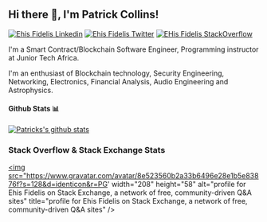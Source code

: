 <h2> Hi there 👋, I'm Patrick Collins! </h2>
    
[![Ehis Fidelis Linkedin](https://img.shields.io/badge/LinkedIn-0077B5?style=for-the-badge&logo=linkedin&logoColor=white)](https://www.linkedin.com/in/ehis-fidelis/)
[![Ehis Fidelis Twitter](https://img.shields.io/badge/Twitter-1DA1F2?style=for-the-badge&logo=twitter&logoColor=white)](https://twitter.com/ehis-io)
[![EHis Fidelis StackOverflow](https://img.shields.io/badge/StackOverflow-F48024?style=for-the-badge&logo=stackoverflow&logoColor=white)](https://stackoverflow.com/users/edit/18987856)
<!-- This is using base64 encoded image. If you have a small image, you can upload the base64 version of it :D https://www.base64-image.de/ -->

I'm a Smart Contract/Blockchain Software Engineer, Programming instructor  at Junior Tech Africa.
<!and founder and CEO of [Dutchman Network](https://www.dutchmannetwork.io/)>

I'm an enthusiast of Blockchain technology, Security Engineering, Networking, Electronics, Financial Analysis, Audio Engineering and Astrophysics.


#### Github Stats 📊

[![Patricks's github stats](https://github-readme-stats.vercel.app/api?username=PatrickAlphaC)](https://github.com/anuraghazra/github-readme-stats)


<!Be sure to join the [Chainlink](https://discord.gg/2YHSAey) discord!>


### Stack Overflow & Stack Exchange Stats


<a href="https://stackexchange.com/users/25141557/ehis-io"><img src="https://www.gravatar.com/avatar/8e523560b2a33b6496e28e1b5e83876f?s=128&d=identicon&r=PG' width="208" height="58" alt="profile for Ehis Fidelis on Stack Exchange, a network of free, community-driven Q&amp;A sites" title="profile for Ehis Fidelis on Stack Exchange, a network of free, community-driven Q&amp;A sites" /></a>
